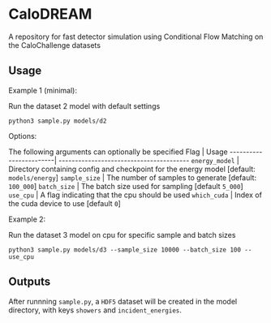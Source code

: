 # CaloDREAM

A repository for fast detector simulation using Conditional Flow Matching
on the CaloChallenge datasets

## Usage

Example 1 (minimal):

Run the dataset 2 model with default settings
```
python3 sample.py models/d2
```

Options:

The following arguments can optionally be specified
Flag		| Usage
------------------------| ----------------------------------------
`energy_model`  | Directory containing config and checkpoint for the energy model \[default: `models/energy`\]
`sample_size`   | The number of samples to generate \[default: `100_000`\]
`batch_size`    | The batch size used for sampling \[default `5_000`\]
`use_cpu`       | A flag indicating that the cpu should be used
`which_cuda`    | Index of the cuda device to use \[default `0`\]

Example 2:

Run the dataset 3 model on cpu for specific sample and batch sizes
```
python3 sample.py models/d3 --sample_size 10000 --batch_size 100 --use_cpu
```
## Outputs
After runnning `sample.py`, a `HDF5` dataset will be created in the model directory, with keys `showers` and `incident_energies`.
